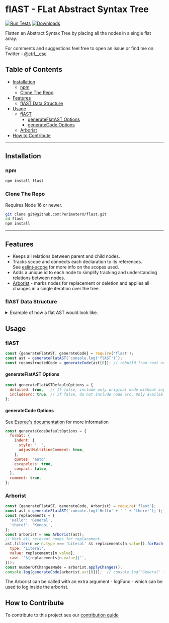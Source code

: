 # flAST - FLat Abstract Syntax Tree
[![Run Tests](https://github.com/PerimeterX/flast/actions/workflows/node.js.yml/badge.svg?branch=main)](https://github.com/PerimeterX/flast/actions/workflows/node.js.yml)
[![Downloads](https://img.shields.io/npm/dm/flast.svg?maxAge=43200)](https://www.npmjs.com/package/flast)

Flatten an Abstract Syntax Tree by placing all the nodes in a single flat array.

For comments and suggestions feel free to open an issue or find me on Twitter - [@ctrl__esc](https://twitter.com/ctrl__esc)

## Table of Contents
* [Installation](#installation)
  * [npm](#npm)
  * [Clone The Repo](#clone-the-repo)
* [Features](#features)
  * [flAST Data Structure](#flast-data-structure)
* [Usage](#usage)
  * [flAST](#flast)
    * [generateFlatAST Options](#generateflatast-options)
    * [generateCode Options](#generatecode-options)
  * [Arborist](#arborist)
* [How to Contribute](#how-to-contribute)
***

## Installation
### npm
```bash
npm install flast
```

### Clone The Repo
Requires Node 16 or newer.
```bash
git clone git@github.com:PerimeterX/flast.git
cd flast
npm install
```

***

## Features
- Keeps all relations between parent and child nodes.
- Tracks scope and connects each declaration to its references.  
  See [eslint-scope](https://github.com/eslint/eslint-scope) for more info on the scopes used.
- Adds a unique id to each node to simplify tracking and understanding relations between nodes.
- <u>Arborist</u> - marks nodes for replacement or deletion and applies all changes in a single iteration over the tree.

### flAST Data Structure
<details>
  <summary>Example of how a flat AST would look like.</summary>

Input code: `console.log('flAST');`.
Output object:
```javascript
const tree = [
  {
    type: 'program',
    start: 0,
    end: 21,
    range: [0, 21],
    body: [
      '<ref to nodeId#2>'
    ],
    sourceType: 'script',
    comments: [],
    nodeId: 0,
    src: "console.log('flAST');",
    childNodes: [
      '<ref to nodeId#1>'
    ],
    parentNode: null,
    scope: '<GlobalScope scopeId#0>'
  },
  {
    type: 'ExpressionStatement',
    start: 0,
    end: 21,
    range: [0, 21],
    expression: '<ref to nodeId#2>',
    nodeId: 1,
    src: "console.log('flAST');",
    childNodes: [
      '<ref to nodeId#2>'
    ],
    parentNode: '<ref to nodeId#0>',
    scope: '<GlobalScope scopeId#0>'
  },
  {
    type: 'CallExpression',
    start: 0,
    end: 20,
    range: [0, 20],
    callee: '<ref to nodeId#3>',
    arguments: [
      '<ref to nodeId#6>'
    ],
    optional: false,
    nodeId: 2,
    src: "console.log('flAST')",
    childNodes: [
      '<ref to nodeId#3>',
      '<ref to nodeId#6>'
    ],
    parentNode: '<ref to nodeId#1>',
    scope: '<GlobalScope scopeId#0>'
  },
  {
    type: 'MemberExpression',
    start: 0,
    end: 11,
    range: [0, 11],
    object: '<ref to nodeId#4>',
    property: '<ref to nodeId#5>',
    computed: false,
    optional: false,
    nodeId: 3,
    src: 'console.log',
    childNodes: [
      '<ref to nodeId#4>',
      '<ref to nodeId#5>'
    ],
    parentNode: '<ref to nodeId#2>',
    scope: '<GlobalScope scopeId#0>'
  },
  {
    type: 'Identifier',
    start: 0,
    end: 7,
    range: [0, 7],
    name: 'console',
    nodeId: 4,
    src: 'console',
    childNodes: [],
    parentNode: '<ref to nodeId#3>',
    scope: '<GlobalScope scopeId#0>'
  },
  {
    type: 'Identifier',
    start: 8,
    end: 11,
    range: [8, 11],
    name: 'log',
    nodeId: 5,
    src: 'log',
    childNodes: [],
    parentNode: '<ref to nodeId#3>',
    scope: '<GlobalScope scopeId#0>'
  },
  {
    type: 'Literal',
    start: 12,
    end: 19,
    range: [12, 19],
    value: "flAST",
    raw: "'flAST'",
    nodeId: 6,
    src: "'flAST'",
    childNodes: [],
    parentNode: '<ref to nodeId#2>',
    scope: '<GlobalScope scopeId#0>'
  }
];
```
</details>

## Usage
### flAST

```javascript
const {generateFlatAST, generateCode} = require('flast');
const ast = generateFlatAST(`console.log('flAST')`);
const reconstructedCode = generateCode(ast[0]); // rebuild from root node
```
#### generateFlatAST Options
```javascript
const generateFlatASTDefaultOptions = {
  detailed: true,   // If false, include only original node without any further details
  includeSrc: true, // If false, do not include node src. Only available when `detailed` option is true
};
```

#### generateCode Options
See [Espree's documentation](https://github.com/eslint/espree#options) for more information
```javascript
const generateCodeDefaultOptions = {
  format: {
    indent: {
      style: '  ',
      adjustMultilineComment: true,
    },
    quotes: 'auto',
    escapeless: true,
    compact: false,
  },
  comment: true,
};
```

### Arborist

```javascript
const {generateFlatAST, generateCode, Arborist} = require('flast');
const ast = generateFlatAST(`console.log('Hello' + ' ' + 'there!');`);
const replacements = {
  'Hello': 'General',
  'there!': 'Kenobi',
};
const arborist = new Arborist(ast);
// Mark all relevant nodes for replacement.
ast.filter(n => n.type === 'Literal' && replacements[n.value]).forEach(n => arborist.markNode(n, {
  type: 'Literal',
  value: replacements[n.value],
  raw: `'${replacements[n.value]}'`,
}));
const numberOfChangesMade = arborist.applyChanges();
console.log(generateCode(arborist.ast[0]));  // console.log('General' + ' ' + 'Kenobi');
```
The Arborist can be called with an extra argument - logFunc - which can be used to log
inside the arborist. 

## How to Contribute
To contribute to this project see our [contribution guide](CONTRIBUTING.md)